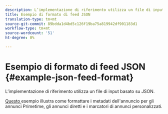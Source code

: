 ```yaml
---
description: L’implementazione di riferimento utilizza un file di input basato su JSON.
title: Esempio di formato di feed JSON
translation-type: tm+mt
source-git-commit: 89bdda1d4bd5c126f19ba75a819942df901183d1
workflow-type: tm+mt
source-wordcount: '51'
ht-degree: 0%

---
```



# Esempio di formato di feed JSON {#example-json-feed-format}

L’implementazione di riferimento utilizza un file di input basato su JSON.

[Questo ](https://help.adobe.com/en_US/primetime/api/reference_implementation/json-example.json) esempio illustra come formattare i metadati dell&#39;annuncio per gli annunci Primetime, gli annunci diretti e i marcatori di annunci personalizzati.